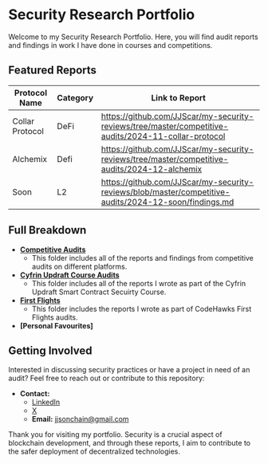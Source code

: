 # Security Research Portfolio

Welcome to my Security Research Portfolio. 
Here, you will find audit reports and findings in work I have done in courses and competitions.

## Featured Reports

| Protocol Name   | Category |                                              Link to Report                                          |
| --------------- | -------- | ---------------------------------------------------------------------------------------------------- |                 
| Collar Protocol |   DeFi   | https://github.com/JJScar/my-security-reviews/tree/master/competitive-audits/2024-11-collar-protocol |  
|    Alchemix     |   Defi   | https://github.com/JJScar/my-security-reviews/tree/master/competitive-audits/2024-12-alchemix |
|      Soon       |    L2    | https://github.com/JJScar/my-security-reviews/blob/master/competitive-audits/2024-12-soon/findings.md |

## Full Breakdown
- **[Competitive Audits](https://github.com/JJScar/my-security-reviews/tree/master/competitive-audits)**
  - This folder includes all of the reports and findings from competitive audits on different platforms. 
- **[Cyfrin Updraft Course Audits](https://github.com/JJScar/my-security-reviews/tree/master/cyfrin-course-audits)**
  - This folder includes all of the reports I wrote as part of the Cyfrin Updraft Smart Contract Secuirty Course.
- **[First Flights](https://github.com/JJScar/my-security-reviews/tree/master/codehawks-first-flights)**
  - This folder includes the reports I wrote as part of CodeHawks First Flights audits.  
- **[Personal Favourites]**   

## Getting Involved

Interested in discussing security practices or have a project in need of an audit? Feel free to reach out or contribute to this repository:

- **Contact:**
  - [LinkedIn](https://www.linkedin.com/in/jordan-solomon-b735b8165/)
  - [X](https://twitter.com/JJS_OnChain)
  - **Email:** jjsonchain@gmail.com

Thank you for visiting my portfolio. Security is a crucial aspect of blockchain development, and through these reports, I aim to contribute to the safer deployment of decentralized technologies.
